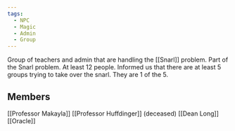 ```yaml
---
tags:
  - NPC
  - Magic
  - Admin
  - Group
---
```

Group of teachers and admin that are handling the [[Snarl]] problem. Part of the Snarl problem.
At least 12 people.
Informed us that there are at least 5 groups trying to take over the snarl. They are 1 of the 5.

## Members
[[Professor Makayla]]
[[Professor Huffdinger]] (deceased)
[[Dean Long]]
[[Oracle]]